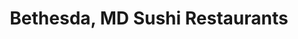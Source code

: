 ---
layout: city
title: Bethesda, MD Sushi Restaurants
permalink: /maryland/bethesda/
stateAbbr: MD
stateName: Maryland
cityName: Bethesda

---